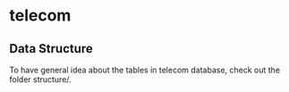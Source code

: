 # telecom


## Data Structure
To have general idea about the tables in telecom database, check out the folder structure/. 
